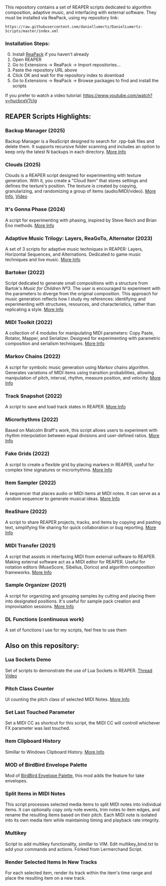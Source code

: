 This repository contains a set of REAPER scripts dedicated to algorithm composition, adaptive music, and interfacing with external software. They must be installed via ReaPack, using my repository link: 

```
https://raw.githubusercontent.com/daniellumertz/DanielLumertz-Scripts/master/index.xml
```

### Installation Steps:
0. Install [ReaPack](https://reapack.com) if you haven't already
1. Open REAPER
2. Go to Extensions → ReaPack → Import repositories...
3. Paste the repository URL above
4. Click OK and wait for the repository index to download
5. Go to Extensions → ReaPack → Browse packages to find and install the scripts

If you prefer to watch a video tutorial: https://www.youtube.com/watch?v=hucbceV7clg



## REAPER Scripts Highlights:

### Backup Manager (2025)
Backup Manager is a ReaScript designed to search for .rpp-bak files and delete them. It supports recursive folder scanning and includes an option to keep only the latest N backups in each directory. [More Info](https://forum.cockos.com/showthread.php?t=300616)

### Clouds (2025)
Clouds is a REAPER script designed for experimenting with texture generation. With it, you create a "Cloud Item" that stores settings and defines the texture's position. The texture is created by copying, granularizing, and randomizing a group of items (audio/MIDI/video). [More Info](https://forum.cockos.com/showthread.php?t=298170), [Video](https://www.youtube.com/watch?v=IWLGhHi0nnE)

### It's Gonna Phase (2024)
A script for experimenting with phasing, inspired by Steve Reich and Brian Eno methods.
[More Info](https://forums.cockos.com/showthread.php?t=289413)

### Adaptive Music Trilogy: Layers, ReaGoTo, Alternator (2023)
A set of 3 scripts for adaptive music techniques in REAPER: Layers, Horizontal Sequences, and Alternations. Dedicated to game music techniques and live music.
[More Info](https://forum.cockos.com/showthread.php?t=276313)

### Bartoker (2022)
Script dedicated to generate small compositions with a structure from Bartok's *Music for Children Nº3*. The user is encouraged to experiment with the parameters to diverge from the original composition. This approach for music generation reflects how I study my references: identifying and experimenting with structures, resources, and characteristics, rather than replicating a style.
[More Info](https://forum.cockos.com/showthread.php?p=2583193)

### MIDI Toolkit (2022)
A collection of 4 modules for manipulating MIDI parameters: Copy Paste, Rotator, Mapper, and Serializer. Designed for experimenting with parametric composition and serialism techniques.
[More Info](https://forum.cockos.com/showthread.php?t=272241)

### Markov Chains (2022)
A script for symbolic music generation using Markov chains algorithm. Generates variations of MIDI items using transition probabilities, allowing manipulation of pitch, interval, rhythm, measure position, and velocity.
[More Info](https://forum.cockos.com/showthread.php?p=2606674)

### Track Snapshot (2022)
A script to save and load track states in REAPER.
[More Info](https://forum.cockos.com/showthread.php?t=264124)

### Microrhythms (2022)
Based on Malcolm Braff's work, this script allows users to experiment with rhythm interpolation between equal divisions and user-defined ratios.
[More Info](https://forum.cockos.com/showthread.php?p=2575284)

### Fake Grids (2022)
A script to create a flexible grid by placing markers in REAPER, useful for complex time signatures or microrhythms.
[More Info](https://forum.cockos.com/showthread.php?t=272321)

### Item Sampler (2022)
A sequencer that places audio or MIDI items at MIDI notes. It can serve as a random sequencer to generate musical ideas.
[More Info](https://forum.cockos.com/showthread.php?t=262927)

### ReaShare (2022)
A script to share REAPER projects, tracks, and items by copying and pasting text, simplifying file sharing for quick collaboration or bug reporting.
[More Info](https://forum.cockos.com/showthread.php?p=2568492)

### MIDI Transfer (2021)
A script that assists in interfacing MIDI from external software to REAPER. Making external software act as a MIDI editor for REAPER. Useful for notation editors (MuseScore, Sibelius, Dorico) and algorithm composition frameworks.
[More Info](https://forum.cockos.com/showthread.php?t=248475)

### Sample Organizer (2021)
A script for organizing and grouping samples by cutting and placing them into designated positions. It's useful for sample pack creation and improvisation sessions.
[More Info](https://forum.cockos.com/showthread.php?t=255294)

### DL Functions (continuous work)
A set of functions I use for my scripts, feel free to use them



## Also on this repository:

### Lua Sockets Demo
Set of scripts to demonstrate the use of Lua Sockets in REAPER. [Thread](https://forum.cockos.com/showthread.php?p=2551512) [Video](https://www.youtube.com/watch?v=tIdAylKsvCE)

### Pitch Class Counter 
UI counting the pitch class of selected MIDI Notes. [More Info](https://forum.cockos.com/showthread.php?t=255427&highlight=pitch+class)

### Set Last Touched Parameter 
Set a MIDI CC as shortcut for this script, the MIDI CC will controll whichever FX parameter was last touched.

###  Item Clipboard History
Simillar to Windows Clipboard History. [More Info](https://forum.cockos.com/showthread.php?t=263986&highlight=Clipboard)

### MOD of BirdBird Envelope Palette
Mod of [BirdBird Envelope Palette](https://forum.cockos.com/showthread.php?p=2643774), this mod adds the feature for take envelopes. 

### Split Items in MIDI Notes
This script processes selected media items to split MIDI notes into individual items. It can optionally copy only note events, trim notes to item edges, and rename the resulting items based on their pitch. Each MIDI note is isolated into its own media item while maintaining timing and playback rate integrity.

### Multikey 
Script to add multikey functionality, simillar to VIM. Edit multikey_bind.txt to add your commands and actions. Forked from Lermerchand Script.

### Render Selected Items In New Tracks
For each selected item, render its track within the item's time range and place the resulting item on a new track.





